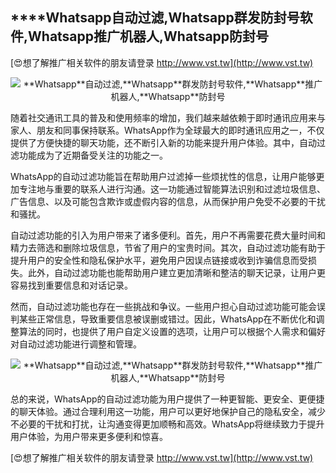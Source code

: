 ## ****Whatsapp**自动过滤,**Whatsapp**群发防封号软件,**Whatsapp**推广机器人,**Whatsapp**防封号**

[😍想了解推广相关软件的朋友请登录 http://www.vst.tw](http://www.vst.tw)

 <center><img src="https://vst.tw/MP4/tuiguang/png/3.png" alt="**Whatsapp**自动过滤,**Whatsapp**群发防封号软件,**Whatsapp**推广机器人,**Whatsapp**防封号"></center>

随着社交通讯工具的普及和使用频率的增加，我们越来越依赖于即时通讯应用来与家人、朋友和同事保持联系。WhatsApp作为全球最大的即时通讯应用之一，不仅提供了方便快捷的聊天功能，还不断引入新的功能来提升用户体验。其中，自动过滤功能成为了近期备受关注的功能之一。

WhatsApp的自动过滤功能旨在帮助用户过滤掉一些烦扰性的信息，让用户能够更加专注地与重要的联系人进行沟通。这一功能通过智能算法识别和过滤垃圾信息、广告信息、以及可能包含欺诈或虚假内容的信息，从而保护用户免受不必要的干扰和骚扰。

自动过滤功能的引入为用户带来了诸多便利。首先，用户不再需要花费大量时间和精力去筛选和删除垃圾信息，节省了用户的宝贵时间。其次，自动过滤功能有助于提升用户的安全性和隐私保护水平，避免用户因误点链接或收到诈骗信息而受损失。此外，自动过滤功能也能帮助用户建立更加清晰和整洁的聊天记录，让用户更容易找到重要信息和对话记录。

然而，自动过滤功能也存在一些挑战和争议。一些用户担心自动过滤功能可能会误判某些正常信息，导致重要信息被误删或错过。因此，WhatsApp在不断优化和调整算法的同时，也提供了用户自定义设置的选项，让用户可以根据个人需求和偏好对自动过滤功能进行调整和管理。

 <center><img src="https://vst.tw/MP4/tuiguang/png/1.png" alt="**Whatsapp**自动过滤,**Whatsapp**群发防封号软件,**Whatsapp**推广机器人,**Whatsapp**防封号"></center>

总的来说，WhatsApp的自动过滤功能为用户提供了一种更智能、更安全、更便捷的聊天体验。通过合理利用这一功能，用户可以更好地保护自己的隐私安全，减少不必要的干扰和打扰，让沟通变得更加顺畅和高效。WhatsApp将继续致力于提升用户体验，为用户带来更多便利和惊喜。

[😍想了解推广相关软件的朋友请登录 http://www.vst.tw](http://www.vst.tw)



